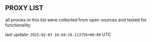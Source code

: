 ## PROXY LIST

all proxies in this list were collected from open sources and tested for functionality

last update: `2025-02-03 16:04:28.113756+00:00` UTC